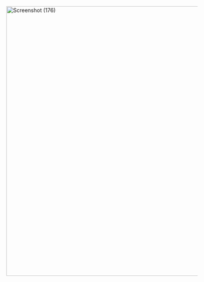 <img width="713" alt="Screenshot (176)" src="https://github.com/user-attachments/assets/e9f36be7-3b3f-4d94-909e-ef7ea8f28366">
